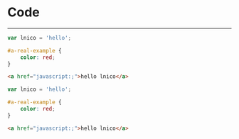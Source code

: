 # Code

-------------


````js
var lnico = 'hello';
````

````css
#a-real-example {
    color: red;
}
````

````html
<a href="javascript:;">hello lnico</a>
````

`````js
var lnico = 'hello';
`````


`````css
#a-real-example {
    color: red;
}
`````

`````html
<a href="javascript:;">hello lnico</a>
`````
